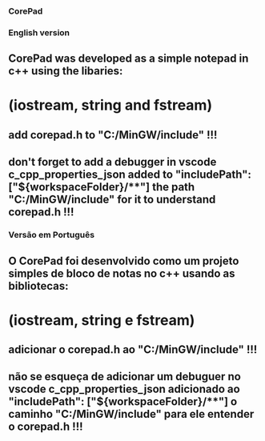 ### CorePad

### English version

## CorePad was developed as a simple notepad in c++ using the libaries:

# (iostream, string and fstream)

## add corepad.h to "C:/MinGW/include" !!!

## don't forget to add a debugger in vscode c_cpp_properties_json added to "includePath": ["${workspaceFolder}/**"] the path "C:/MinGW/include" for it to understand corepad.h !!!

### Versão em Português

## O CorePad foi desenvolvido como um projeto simples de bloco de notas no c++ usando as bibliotecas:

# (iostream, string e fstream)
## adicionar o corepad.h ao "C:/MinGW/include" !!!
## não se esqueça de adicionar um debuguer no vscode c_cpp_properties_json adicionado ao "includePath": ["${workspaceFolder}/**"] o caminho "C:/MinGW/include" para ele entender o corepad.h !!!
